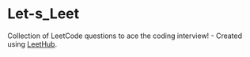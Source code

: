 # Let-s_Leet
Collection of LeetCode questions to ace the coding interview! - Created using [LeetHub](https://github.com/QasimWani/LeetHub).
